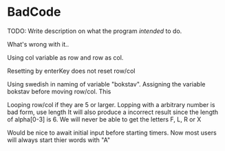# BadCode
TODO: 
Write description on what the program *intended* to do. 

What's wrong with it..


Using col variable as row and row as col. 

Resetting by enterKey does not reset row/col

Using swedish in naming of variable "bokstav". 
Assigning the variable bokstav before moving row/col. 
This

Looping row/col if they are 5 or larger. 
  Lopping with a arbitrary number is bad form, use length
  It will also produce a incorrect result since the length of alpha[0-3] is 6. 
  We will never be able to get the letters F, L, R or X

  Would be nice to await initial input before starting timers. Now most users will always start thier words with "A"

